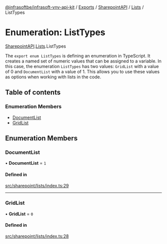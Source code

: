 [@infrasoftbe/infrasoft-vnv-api-kit](../README.md) / [Exports](../modules.md) / [SharepointAPI](../modules/SharepointAPI.md) / [Lists](../modules/SharepointAPI.Lists.md) / ListTypes

# Enumeration: ListTypes

[SharepointAPI](../modules/SharepointAPI.md).[Lists](../modules/SharepointAPI.Lists.md).ListTypes

The `export enum ListTypes` is defining an enumeration in TypeScript. It creates a named set of
numeric values that can be assigned to a variable. In this case, the enumeration `ListTypes` has two
values: `GridList` with a value of 0 and `DocumentList` with a value of 1. This allows you to use
these values as options when working with lists in the code.

## Table of contents

### Enumeration Members

- [DocumentList](SharepointAPI.Lists.ListTypes.md#documentlist)
- [GridList](SharepointAPI.Lists.ListTypes.md#gridlist)

## Enumeration Members

### DocumentList

• **DocumentList** = ``1``

#### Defined in

[src/sharepoint/lists/index.ts:29](https://github.com/infrasoftbe/Infrasoft-vnv-api-kit/blob/63c0e77/src/sharepoint/lists/index.ts#L29)

___

### GridList

• **GridList** = ``0``

#### Defined in

[src/sharepoint/lists/index.ts:28](https://github.com/infrasoftbe/Infrasoft-vnv-api-kit/blob/63c0e77/src/sharepoint/lists/index.ts#L28)
